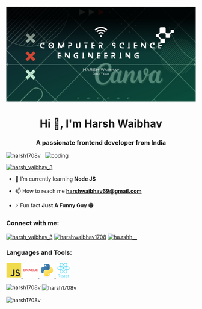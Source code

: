 ![logo](https://github.com/Harsh1708V/Harsh1708V/blob/main/banner.jpeg)
<h1 align="center">Hi 👋, I'm Harsh Waibhav</h1>
<h3 align="center">A passionate frontend developer from India</h3>

<img align="right" alt="coding" width="400" src="https://media4.giphy.com/media/qgQUggAC3Pfv687qPC/giphy.gif?cid=6c09b95285bg0qj762kyiwl1i0ryw0pnpgr5ul9mvdbogp42&ep=v1_internal_gif_by_id&rid=giphy.gif">
<p align="left"> <img src="https://komarev.com/ghpvc/?username=harsh1708v&label=Profile%20views&color=0e75b6&style=flat" alt="harsh1708v" /> </p>

<p align="left"> <a href="https://twitter.com/harsh_vaibhav_3" target="blank"><img src="https://img.shields.io/twitter/follow/harsh_vaibhav_3?logo=twitter&style=for-the-badge" alt="harsh_vaibhav_3" /></a> </p>

- 🌱 I’m currently learning **Node JS**

- 📫 How to reach me **harshwaibhav69@gmail.com**

- ⚡ Fun fact **Just A Funny Guy 😁**

<h3 align="left">Connect with me:</h3>
<p align="left">
<a href="https://twitter.com/harsh_vaibhav_3" target="blank"><img align="center" src="https://raw.githubusercontent.com/rahuldkjain/github-profile-readme-generator/master/src/images/icons/Social/twitter.svg" alt="harsh_vaibhav_3" height="30" width="40" /></a>
<a href="https://linkedin.com/in/harshwaibhav1708" target="blank"><img align="center" src="https://raw.githubusercontent.com/rahuldkjain/github-profile-readme-generator/master/src/images/icons/Social/linked-in-alt.svg" alt="harshwaibhav1708" height="30" width="40" /></a>
<a href="https://instagram.com/ha.rshh__" target="blank"><img align="center" src="https://raw.githubusercontent.com/rahuldkjain/github-profile-readme-generator/master/src/images/icons/Social/instagram.svg" alt="ha.rshh__" height="30" width="40" /></a>
</p>

<h3 align="left">Languages and Tools:</h3>
<p align="left"> <a href="https://developer.mozilla.org/en-US/docs/Web/JavaScript" target="_blank" rel="noreferrer"> <img src="https://raw.githubusercontent.com/devicons/devicon/master/icons/javascript/javascript-original.svg" alt="javascript" width="40" height="40"/> </a> <a href="https://www.oracle.com/" target="_blank" rel="noreferrer"> <img src="https://raw.githubusercontent.com/devicons/devicon/master/icons/oracle/oracle-original.svg" alt="oracle" width="40" height="40"/> </a> <a href="https://www.python.org" target="_blank" rel="noreferrer"> <img src="https://raw.githubusercontent.com/devicons/devicon/master/icons/python/python-original.svg" alt="python" width="40" height="40"/> </a> <a href="https://reactjs.org/" target="_blank" rel="noreferrer"> <img src="https://raw.githubusercontent.com/devicons/devicon/master/icons/react/react-original-wordmark.svg" alt="react" width="40" height="40"/> </a> </p>

<p><img align="left" src="https://github-readme-stats.vercel.app/api/top-langs?username=harsh1708v&show_icons=true&locale=en&layout=compact" alt="harsh1708v" /></p>

<p>&nbsp;<img align="center" src="https://github-readme-stats.vercel.app/api?username=harsh1708v&show_icons=true&locale=en" alt="harsh1708v" /></p>

<p><img align="center" src="https://github-readme-streak-stats.herokuapp.com/?user=harsh1708v&" alt="harsh1708v" /></p>

